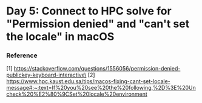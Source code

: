 # Day 5: Connect to HPC solve for "Permission denied" and "can't set the locale" in macOS

### Reference
[1] https://stackoverflow.com/questions/1556056/permission-denied-publickey-keyboard-interactive\
[2] https://www.hpc.kaust.edu.sa/tips/macos-fixing-cant-set-locale-message#:~:text=If%20you%20see%20the%20following,%2D%3E%20Uncheck%20%E2%80%9CSet%20locale%20environment
